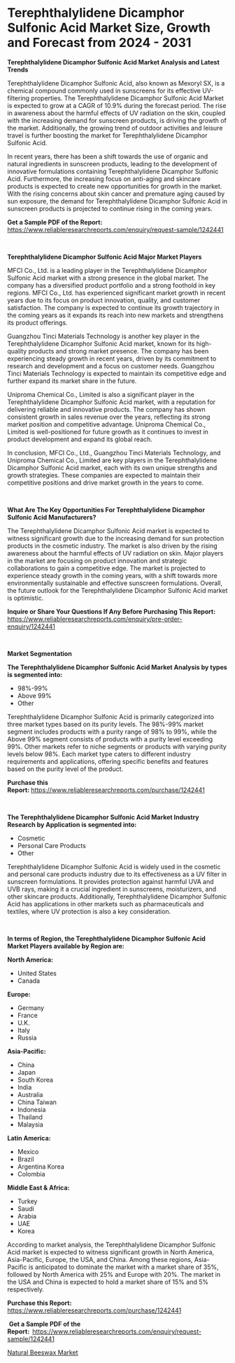 <p><h1>Terephthalylidene Dicamphor Sulfonic Acid Market Size, Growth and Forecast from 2024 - 2031</h1></p><p><strong>Terephthalylidene Dicamphor Sulfonic Acid Market Analysis and Latest Trends</strong></p>
<p><p>Terephthalylidene Dicamphor Sulfonic Acid, also known as Mexoryl SX, is a chemical compound commonly used in sunscreens for its effective UV-filtering properties. The Terephthalylidene Dicamphor Sulfonic Acid Market is expected to grow at a CAGR of 10.9% during the forecast period. The rise in awareness about the harmful effects of UV radiation on the skin, coupled with the increasing demand for sunscreen products, is driving the growth of the market. Additionally, the growing trend of outdoor activities and leisure travel is further boosting the market for Terephthalylidene Dicamphor Sulfonic Acid.</p><p>In recent years, there has been a shift towards the use of organic and natural ingredients in sunscreen products, leading to the development of innovative formulations containing Terephthalylidene Dicamphor Sulfonic Acid. Furthermore, the increasing focus on anti-aging and skincare products is expected to create new opportunities for growth in the market. With the rising concerns about skin cancer and premature aging caused by sun exposure, the demand for Terephthalylidene Dicamphor Sulfonic Acid in sunscreen products is projected to continue rising in the coming years.</p></p>
<p><strong>Get a Sample PDF of the Report:&nbsp;</strong> <a href="https://www.reliableresearchreports.com/enquiry/request-sample/1242441">https://www.reliableresearchreports.com/enquiry/request-sample/1242441</a></p>
<p>&nbsp;</p>
<p><strong>Terephthalylidene Dicamphor Sulfonic Acid Major Market Players</strong></p>
<p><p>MFCI Co., Ltd. is a leading player in the Terephthalylidene Dicamphor Sulfonic Acid market with a strong presence in the global market. The company has a diversified product portfolio and a strong foothold in key regions. MFCI Co., Ltd. has experienced significant market growth in recent years due to its focus on product innovation, quality, and customer satisfaction. The company is expected to continue its growth trajectory in the coming years as it expands its reach into new markets and strengthens its product offerings.</p><p>Guangzhou Tinci Materials Technology is another key player in the Terephthalylidene Dicamphor Sulfonic Acid market, known for its high-quality products and strong market presence. The company has been experiencing steady growth in recent years, driven by its commitment to research and development and a focus on customer needs. Guangzhou Tinci Materials Technology is expected to maintain its competitive edge and further expand its market share in the future.</p><p>Uniproma Chemical Co., Limited is also a significant player in the Terephthalylidene Dicamphor Sulfonic Acid market, with a reputation for delivering reliable and innovative products. The company has shown consistent growth in sales revenue over the years, reflecting its strong market position and competitive advantage. Uniproma Chemical Co., Limited is well-positioned for future growth as it continues to invest in product development and expand its global reach.</p><p>In conclusion, MFCI Co., Ltd., Guangzhou Tinci Materials Technology, and Uniproma Chemical Co., Limited are key players in the Terephthalylidene Dicamphor Sulfonic Acid market, each with its own unique strengths and growth strategies. These companies are expected to maintain their competitive positions and drive market growth in the years to come.</p></p>
<p>&nbsp;</p>
<p><strong>What Are The Key Opportunities For Terephthalylidene Dicamphor Sulfonic Acid Manufacturers?</strong></p>
<p><p>The Terephthalylidene Dicamphor Sulfonic Acid market is expected to witness significant growth due to the increasing demand for sun protection products in the cosmetic industry. The market is also driven by the rising awareness about the harmful effects of UV radiation on skin. Major players in the market are focusing on product innovation and strategic collaborations to gain a competitive edge. The market is projected to experience steady growth in the coming years, with a shift towards more environmentally sustainable and effective sunscreen formulations. Overall, the future outlook for the Terephthalylidene Dicamphor Sulfonic Acid market is optimistic.</p></p>
<p><strong>Inquire or Share Your Questions If Any Before Purchasing This Report:</strong> <a href="https://www.reliableresearchreports.com/enquiry/pre-order-enquiry/1242441">https://www.reliableresearchreports.com/enquiry/pre-order-enquiry/1242441</a></p>
<p>&nbsp;</p>
<p><strong>Market Segmentation</strong></p>
<p><strong>The Terephthalylidene Dicamphor Sulfonic Acid Market Analysis by types is segmented into:</strong></p>
<p><ul><li>98%-99%</li><li>Above 99%</li><li>Other</li></ul></p>
<p><p>Terephthalylidene Dicamphor Sulfonic Acid is primarily categorized into three market types based on its purity levels. The 98%-99% market segment includes products with a purity range of 98% to 99%, while the Above 99% segment consists of products with a purity level exceeding 99%. Other markets refer to niche segments or products with varying purity levels below 98%. Each market type caters to different industry requirements and applications, offering specific benefits and features based on the purity level of the product.</p></p>
<p><strong>Purchase this Report:&nbsp;</strong><a href="https://www.reliableresearchreports.com/purchase/1242441">https://www.reliableresearchreports.com/purchase/1242441</a></p>
<p>&nbsp;</p>
<p><strong>The Terephthalylidene Dicamphor Sulfonic Acid Market Industry Research by Application is segmented into:</strong></p>
<p><ul><li>Cosmetic</li><li>Personal Care Products</li><li>Other</li></ul></p>
<p><p>Terephthalylidene Dicamphor Sulfonic Acid is widely used in the cosmetic and personal care products industry due to its effectiveness as a UV filter in sunscreen formulations. It provides protection against harmful UVA and UVB rays, making it a crucial ingredient in sunscreens, moisturizers, and other skincare products. Additionally, Terephthalylidene Dicamphor Sulfonic Acid has applications in other markets such as pharmaceuticals and textiles, where UV protection is also a key consideration.</p></p>
<p>&nbsp;</p>
<p><strong>In terms of Region, the Terephthalylidene Dicamphor Sulfonic Acid Market Players available by Region are:</strong></p>
<p>
    <p> <strong> North America: </strong>
        <ul>
            <li>United States</li>
            <li>Canada</li>
        </ul>
        </p> 
    <p> <strong> Europe: </strong>
        <ul>
            <li>Germany</li>
            <li>France</li>
            <li>U.K.</li>
            <li>Italy</li>
            <li>Russia</li>
        </ul>
        </p> 
    <p> <strong> Asia-Pacific: </strong>
        <ul>
            <li>China</li>
            <li>Japan</li>
            <li>South Korea</li>
            <li>India</li>
            <li>Australia</li>
            <li>China Taiwan</li>
            <li>Indonesia</li>
            <li>Thailand</li>
            <li>Malaysia</li>
        </ul>
        </p> 
    <p> <strong> Latin America: </strong>
        <ul>
            <li>Mexico</li>
            <li>Brazil</li>
            <li>Argentina Korea</li>
            <li>Colombia</li>
        </ul>
        </p> 
    <p> <strong> Middle East & Africa: </strong>
        <ul>
            <li>Turkey</li>
            <li>Saudi</li>
            <li>Arabia</li>
            <li>UAE</li>
            <li>Korea</li>
        </ul>
    </p>
    </p>
<p><p>According to market analysis, the Terephthalylidene Dicamphor Sulfonic Acid market is expected to witness significant growth in North America, Asia-Pacific, Europe, the USA, and China. Among these regions, Asia-Pacific is anticipated to dominate the market with a market share of 35%, followed by North America with 25% and Europe with 20%. The market in the USA and China is expected to hold a market share of 15% and 5% respectively.</p></p>
<p><strong>Purchase this Report: </strong><a href="https://www.reliableresearchreports.com/purchase/1242441">https://www.reliableresearchreports.com/purchase/1242441</a></p>
<p>&nbsp;<strong>Get a Sample PDF of the Report:&nbsp;&nbsp;</strong><a href="https://www.reliableresearchreports.com/enquiry/request-sample/1242441">https://www.reliableresearchreports.com/enquiry/request-sample/1242441</a></p>
<p><strong></strong></p>
<p><p><a href="https://github.com/ChiragRp1/Market-Research-Report-List-3/blob/main/natural-beeswax-market.md">Natural Beeswax Market</a></p></p>